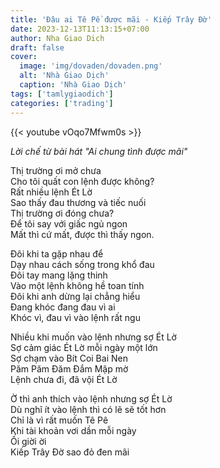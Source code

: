 ```yaml
---
title: 'Đâu ai Tê Pề được mãi - Kiếp Trây Đờ'
date: 2023-12-13T11:13:15+07:00
author: Nha Giao Dich
draft: false
cover:
  image: 'img/dovaden/dovaden.png'
  alt: 'Nhà Giao Dịch'
  caption: 'Nhà Giao Dịch'
tags: ['tamlygiaodich']
categories: ['trading']
---
```


{{< youtube vOqo7Mfwm0s >}}

_Lời chế từ bài hát "Ai chung tình được mãi"_

Thị trường ơi mở chưa  
Cho tôi quất con lệnh được không?  
Rất nhiều lệnh Ét Lờ  
Sao thấy đau thương và tiếc nuối  
Thị trường ơi đóng chưa?  
Để tôi say với giấc ngủ ngon  
Mất thì cứ mất, được thì thấy ngon.

Đôi khi ta gặp nhau để  
Dạy nhau cách sống trong khổ đau  
Đôi tay mang lặng thinh  
Vào một lệnh không hề toan tính  
Đôi khi anh dừng lại chẳng hiểu  
Đang khóc đang đau vì ai  
Khóc vì, đau vì vào lệnh rất ngu

Nhiều khi muốn vào lệnh nhưng sợ Ét Lờ  
Sợ cảm giác Ét Lờ mỗi ngày một lớn  
Sợ chạm vào Bít Coi Bai Nen  
Păm Păm Đăm Đắm Mập mờ  
Lệnh chưa đi, đã vội Ét Lờ

Ờ thì anh thích vào lệnh nhưng sợ Ét Lờ  
Dù nghĩ ít vào lệnh thì có lẽ sẽ tốt hơn  
Chỉ là vì rất muốn Tê Pê  
Khi tài khoản vơi dần mỗi ngày  
Ối giời ời  
Kiếp Trây Đờ sao đỏ đen mãi
